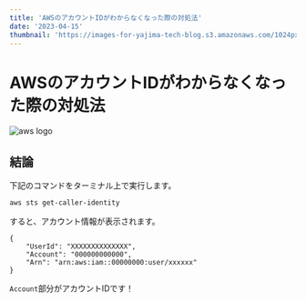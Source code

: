 ```yaml
---
title: 'AWSのアカウントIDがわからなくなった際の対処法'
date: '2023-04-15'
thumbnail: 'https://images-for-yajima-tech-blog.s3.amazonaws.com/1024px-Amazon_Web_Services_Logo.svg.png'
---
```


# AWSのアカウントIDがわからなくなった際の対処法

![aws logo](https://images-for-yajima-tech-blog.s3.amazonaws.com/1024px-Amazon_Web_Services_Logo.svg.png)

## 結論

下記のコマンドをターミナル上で実行します。

```sh
aws sts get-caller-identity
```

すると、アカウント情報が表示されます。

```log
{
    "UserId": "XXXXXXXXXXXXXX",
    "Account": "000000000000",
    "Arn": "arn:aws:iam::00000000:user/xxxxxx"
}
```

`Account`部分がアカウントIDです！
